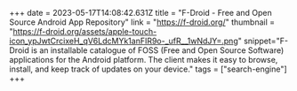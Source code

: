 +++
date = 2023-05-17T14:08:42.631Z
title = "F-Droid - Free and Open Source Android App Repository"
link = "https://f-droid.org/"
thumbnail = "https://f-droid.org/assets/apple-touch-icon_ypJwtCrcixeH_qV6LdcMYk1anFIR9o-_ufR__1wNdJY=.png"
snippet="F-Droid is an installable catalogue of FOSS (Free and Open Source Software) applications for the Android platform. The client makes it easy to browse, install, and keep track of updates on your device."
tags = ["search-engine"]
+++
